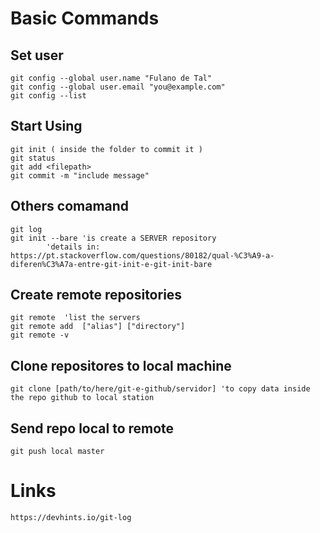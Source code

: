 # Basic Commands

## Set user
	git config --global user.name "Fulano de Tal"
	git config --global user.email "you@example.com"
	git config --list

## Start Using 
	git init ( inside the folder to commit it )
	git status
	git add <filepath>
	git commit -m "include message"

## Others comamand

	git log
	git init --bare 'is create a SERVER repository
			'details in: https://pt.stackoverflow.com/questions/80182/qual-%C3%A9-a-diferen%C3%A7a-entre-git-init-e-git-init-bare

## Create remote repositories
	git remote	'list the servers
	git remote add  ["alias"] ["directory"]
	git remote -v

## Clone repositores to local machine
	
	git clone [path/to/here/git-e-github/servidor] 'to copy data inside the repo github to local station 

## Send repo local to remote
	
	git push local master

# Links

	https://devhints.io/git-log

